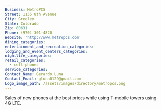 ```yaml
---
Business: MetroPCS
Street: 1135 8th Avenue
City: Greeley
State: Colorado
Zip: 80631
Phone: (970) 301-4820
Website: 'http://www.metropcs.com'
dining_categories:
entertainment_and_recreation_categories:
lodging_and_event_centers_categories:
nightlife_categories:
retail_categories:
  - cell-phones
service_categories:
Contact_Name: Gerardo Luna
Contact_Email: gluna0129@gmail.com
Logo_image_path: /assets/images/directory/metropcs.png
---
```



Sales of new phones at the best prices while using T-mobile towers using 4G LTE.